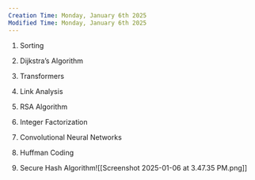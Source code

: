 ```yaml
---
Creation Time: Monday, January 6th 2025
Modified Time: Monday, January 6th 2025
---
```


1. Sorting
    
2. Dijkstra’s Algorithm
    
3. Transformers
    
4. Link Analysis
    
5. RSA Algorithm
    
6. Integer Factorization
    
7. Convolutional Neural Networks
    
8. Huffman Coding
    
9. Secure Hash Algorithm![[Screenshot 2025-01-06 at 3.47.35 PM.png]]
